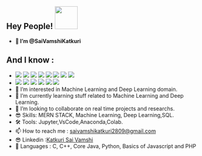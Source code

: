    ## Hey People! <span> <img src="https://i.pinimg.com/originals/b9/37/12/b9371273ae94a946e92074d1b9696680.gif" width="60" height="60" /> </span>
-  **🤗 I’m @SaiVamshiKatkuri**
 ## And I know :
-  <span> <img src="https://img.shields.io/badge/Python-3776AB?style=for-the-badge&logo=python&logoColor=white" /> <img src="https://img.shields.io/badge/HTML5-E34F26?style=for-the-badge&logo=html5&logoColor=white" />  <img src="https://img.shields.io/badge/CSS3-1572B6?style=for-the-badge&logo=css3&logoColor=white" /> <img src="https://img.shields.io/badge/JavaScript-323330?style=for-the-badge&logo=javascript&logoColor=F7DF1E" /> <img src="https://img.shields.io/badge/C%2B%2B-00599C?style=for-the-badge&logo=c%2B%2B&logoColor=white" />  <img src="https://img.shields.io/badge/TensorFlow-FF6F00?style=for-the-badge&logo=TensorFlow&logoColor=white" />  <img src="https://img.shields.io/badge/scikit_learn-F7931E?style=for-the-badge&logo=scikit-learn&logoColor=white" /> <img src="https://img.shields.io/badge/MySQL-00000F?style=for-the-badge&logo=mysql&logoColor=white" /></span>
-  <span><img src="https://img.shields.io/badge/MongoDB-4EA94B?style=for-the-badge&logo=mongodb&logoColor=white" />  <img src="https://img.shields.io/badge/Node.js-43853D?style=for-the-badge&logo=node-dot-js&logoColor=white" />  <img src="https://img.shields.io/badge/Express.js-000000?style=for-the-badge&logo=express&logoColor=white" />  <img src="https://img.shields.io/badge/Jupyter-F37626.svg?&style=for-the-badge&logo=Jupyter&logoColor=white" />   <img src="https://img.shields.io/badge/React-20232A?style=for-the-badge&logo=react&logoColor=61DAFB" />  <img src="	https://img.shields.io/badge/Bootstrap-563D7C?style=for-the-badge&logo=bootstrap&logoColor=white" />   </span>
- 👀 I’m interested in  Machine Learning and Deep Learning domain.
- 🌱 I’m currently learning stuff related to Machine Learning and Deep Learning.
- 💞️ I’m looking to collaborate on real time projects and researchs.
- 😎 Skills: MERN STACK, Machine Learning, Deep Learning,SQL.
- 🛠 Tools: Jupyter,VsCode,Anaconda,Colab.
- 📫 How to reach me : saivamshikatkuri2809@gmail.com
- 😎 Linkedin :[Katkuri Sai Vamshi](https://www.linkedin.com/in/katkuri-sai-vamshi-2209281a8/)
- 🧐 Languages : C, C++, Core Java, Python, Basics of Javascript and PHP


<!---
SaiVamshiKatkuri/SaiVamshiKatkuri is a ✨ special ✨ repository because its `README.md` (this file) appears on your GitHub profile.
You can click the Preview link to take a look at your changes.
--->
